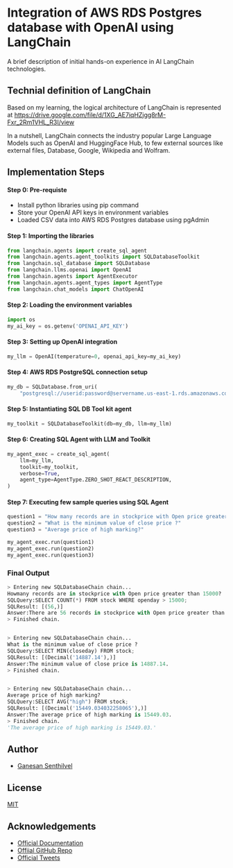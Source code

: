 # Integration of AWS RDS Postgres database with OpenAI using LangChain 

A brief description of initial hands-on experience in AI LangChain technologies.


## Technial definition of LangChain

Based on my learning, the logical architecture of LangChain is represented at https://drive.google.com/file/d/1XG_AE7iqHZjgg8rM-Fxr_2Rm1VHL_R3I/view

In a nutshell, LangChain connects the industry popular Large Language Models such as OpenAI and HuggingFace Hub, to few external sources like external files, Database, Google, Wikipedia and Wolfram.

## Implementation Steps

#### Step 0: Pre-requiste
* Install python libraries using pip command
* Store your OpenAI API keys in environment variables
* Loaded CSV data into AWS RDS Postgres database using pgAdmin

#### Step 1: Importing the libraries
```python
from langchain.agents import create_sql_agent 
from langchain.agents.agent_toolkits import SQLDatabaseToolkit 
from langchain.sql_database import SQLDatabase 
from langchain.llms.openai import OpenAI 
from langchain.agents import AgentExecutor 
from langchain.agents.agent_types import AgentType
from langchain.chat_models import ChatOpenAI
```

#### Step 2: Loading the environment variables
```python
import os
my_ai_key = os.getenv('OPENAI_API_KEY')
```

#### Step 3: Setting up OpenAI integration
```python
my_llm = OpenAI(temperature=0, openai_api_key=my_ai_key)
```

#### Step 4: AWS RDS PostgreSQL connection setup 
```python
my_db = SQLDatabase.from_uri(
    "postgresql://userid:password@servername.us-east-1.rds.amazonaws.com:5432/postgres")
```
	
#### Step 5: Instantiating SQL DB Tool kit agent
```python
my_toolkit = SQLDatabaseToolkit(db=my_db, llm=my_llm)
```


#### Step 6: Creating SQL Agent with LLM and Toolkit
```python
my_agent_exec = create_sql_agent(
    llm=my_llm,
    toolkit=my_toolkit,
    verbose=True,
    agent_type=AgentType.ZERO_SHOT_REACT_DESCRIPTION,
)
```

#### Step 7: Executing few sample queries using SQL Agent
```python
question1 = "How many records are in stockprice with Open price greater than 15000?"
question2 = "What is the minimum value of close price ?"
question3 = "Average price of high marking?"

my_agent_exec.run(question1)
my_agent_exec.run(question2)
my_agent_exec.run(question3)

```

### Final Output
```python
> Entering new SQLDatabaseChain chain...
Howmany records are in stockprice with Open price greater than 15000?
SQLQuery:SELECT COUNT(*) FROM stock WHERE openday > 15000;
SQLResult: [(56,)]
Answer:There are 56 records in stockprice with Open price greater than 15000.
> Finished chain.


> Entering new SQLDatabaseChain chain...
What is the minimum value of close price ?
SQLQuery:SELECT MIN(closeday) FROM stock;
SQLResult: [(Decimal('14887.14'),)]
Answer:The minimum value of close price is 14887.14.
> Finished chain.


> Entering new SQLDatabaseChain chain...
Average price of high marking?
SQLQuery:SELECT AVG("high") FROM stock;
SQLResult: [(Decimal('15449.034032258065'),)]
Answer:The average price of high marking is 15449.03.
> Finished chain.
'The average price of high marking is 15449.03.'
```

## Author

- [Ganesan Senthilvel](https://github.com/gsenthilvel/)


## License

[MIT](https://choosealicense.com/licenses/mit/)


## Acknowledgements

 - [Official Documentation](https://langchain-langchain.vercel.app/docs/get_started)
 - [Offiial GitHub Repo](https://github.com/hwchase17/langchain)
 - [Official Tweets](https://twitter.com/hwchase17)
